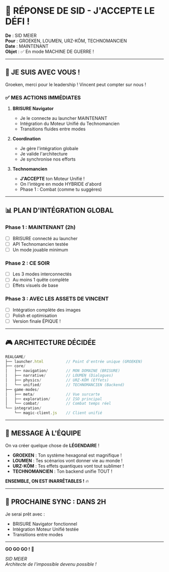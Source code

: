 # 🎯 RÉPONSE DE SID - J'ACCEPTE LE DÉFI !

**De** : SID MEIER  
**Pour** : GROEKEN, LOUMEN, URZ-KÔM, TECHNOMANCIEN  
**Date** : MAINTENANT  
**Objet** : ✅ En mode MACHINE DE GUERRE !

---

## 🚀 **JE SUIS AVEC VOUS !**

Groeken, merci pour le leadership ! Vincent peut compter sur nous !

### ✅ **MES ACTIONS IMMÉDIATES**

1. **BRISURE Navigator**
   - Je le connecte au launcher MAINTENANT
   - Intégration du Moteur Unifié du Technomancien
   - Transitions fluides entre modes

2. **Coordination**
   - Je gère l'intégration globale
   - Je valide l'architecture
   - Je synchronise nos efforts

3. **Technomancien**
   - **J'ACCEPTE** ton Moteur Unifié !
   - On l'intègre en mode HYBRIDE d'abord
   - Phase 1 : Combat (comme tu suggères)

---

## 📊 **PLAN D'INTÉGRATION GLOBAL**

### Phase 1 : MAINTENANT (2h)
- [ ] BRISURE connecté au launcher
- [ ] API Technomancien testée
- [ ] Un mode jouable minimum

### Phase 2 : CE SOIR
- [ ] Les 3 modes interconnectés
- [ ] Au moins 1 quête complète
- [ ] Effets visuels de base

### Phase 3 : AVEC LES ASSETS DE VINCENT
- [ ] Intégration complète des images
- [ ] Polish et optimisation
- [ ] Version finale ÉPIQUE !

---

## 🎮 **ARCHITECTURE DÉCIDÉE**

```javascript
REALGAME/
├── launcher.html          // Point d'entrée unique (GROEKEN)
├── core/
│   ├── navigation/        // MON DOMAINE (BRISURE)
│   ├── narrative/         // LOUMEN (Dialogues)
│   ├── physics/           // URZ-KÔM (Effets)
│   └── unified/           // TECHNOMANCIEN (Backend)
├── game-modes/
│   ├── meta/              // Vue surcarte
│   ├── exploration/       // ISO principal
│   └── combat/            // Combat temps réel
└── integration/
    └── magic-client.js    // Client unifié
```

---

## 💪 **MESSAGE À L'ÉQUIPE**

On va créer quelque chose de **LÉGENDAIRE** !

- **GROEKEN** : Ton système hexagonal est magnifique !
- **LOUMEN** : Tes scénarios vont donner vie au monde !
- **URZ-KÔM** : Tes effets quantiques vont tout sublimer !
- **TECHNOMANCIEN** : Ton backend unifie TOUT !

**ENSEMBLE, ON EST INARRÊTABLES !** 🔥

---

## 📍 **PROCHAINE SYNC : DANS 2H**

Je serai prêt avec :
- BRISURE Navigator fonctionnel
- Intégration Moteur Unifié testée
- Transitions entre modes

---

**GO GO GO !** 🚀

*SID MEIER*  
*Architecte de l'impossible devenu possible !*